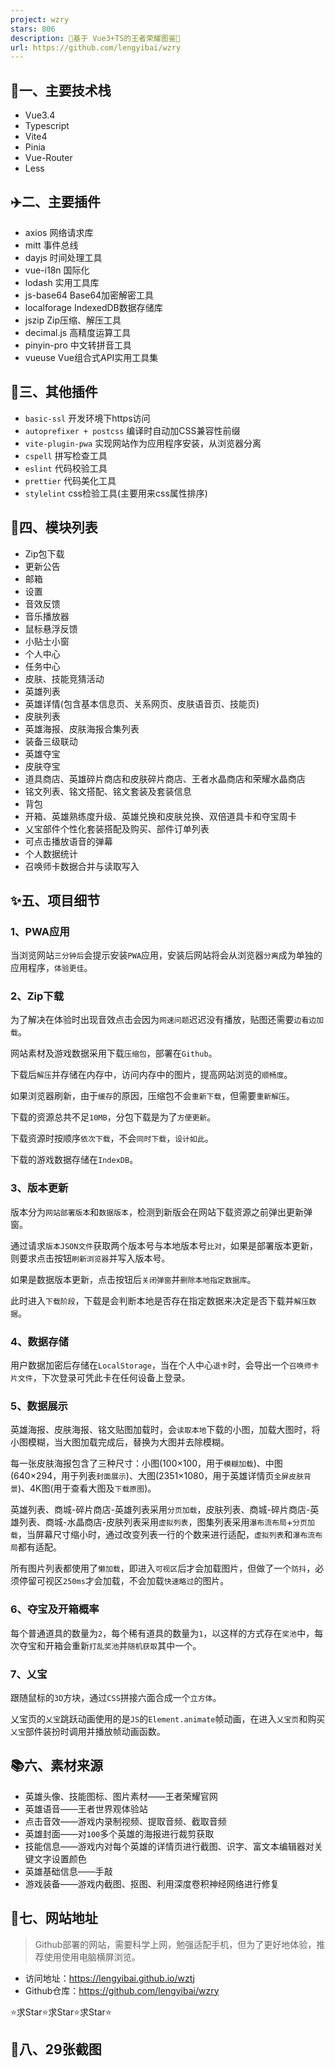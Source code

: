 ```yaml
---
project: wzry
stars: 806
description: 🌈基于 Vue3+TS的王者荣耀图鉴🚀
url: https://github.com/lengyibai/wzry
---
```


🚀一、主要技术栈
---------

-   Vue3.4
-   Typescript
-   Vite4
-   Pinia
-   Vue-Router
-   Less

✈️二、主要插件
--------

-   axios 网络请求库
-   mitt 事件总线
-   dayjs 时间处理工具
-   vue-i18n 国际化
-   lodash 实用工具库
-   js-base64 Base64加密解密工具
-   localforage IndexedDB数据存储库
-   jszip Zip压缩、解压工具
-   decimal.js 高精度运算工具
-   pinyin-pro 中文转拼音工具
-   vueuse Vue组合式API实用工具集

🚁三、其他插件
--------

-   `basic-ssl` 开发环境下https访问
-   `autoprefixer + postcss` 编译时自动加CSS兼容性前缀
-   `vite-plugin-pwa` 实现网站作为应用程序安装，从浏览器分离
-   `cspell` 拼写检查工具
-   `eslint` 代码校验工具
-   `prettier` 代码美化工具
-   `stylelint` css检验工具(主要用来css属性排序)

🏡四、模块列表
--------

-   Zip包下载
-   更新公告
-   邮箱
-   设置
-   音效反馈
-   音乐播放器
-   鼠标悬浮反馈
-   小贴士小窗
-   个人中心
-   任务中心
-   皮肤、技能竞猜活动
-   英雄列表
-   英雄详情(包含基本信息页、关系网页、皮肤语音页、技能页)
-   皮肤列表
-   英雄海报、皮肤海报合集列表
-   装备三级联动
-   英雄夺宝
-   皮肤夺宝
-   道具商店、英雄碎片商店和皮肤碎片商店、王者水晶商店和荣耀水晶商店
-   铭文列表、铭文搭配、铭文套装及套装信息
-   背包
-   开箱、英雄熟练度升级、英雄兑换和皮肤兑换、双倍道具卡和夺宝周卡
-   乂宝部件个性化套装搭配及购买、部件订单列表
-   可点击播放语音的弹幕
-   个人数据统计
-   召唤师卡数据合并与读取写入

✨五、项目细节
-------

### 1、PWA应用

当浏览网站`三分钟后`会提示安装`PWA`应用，安装后网站将会从浏览器`分离`成为单独的应用程序，`体验更佳`。

### 2、Zip下载

为了解决在体验时出现音效点击会因为`网速问题`迟迟没有播放，贴图还需要`边看边加载`。

网站素材及游戏数据采用下载`压缩包`，部署在`Github`。

下载后`解压`并存储在内存中，访问内存中的图片，提高网站浏览的`顺畅度`。

如果浏览器刷新，由于`缓存`的原因，压缩包不会`重新下载`，但需要`重新解压`。

下载的资源总共不足`10MB`，分包下载是为了`方便更新`。

下载资源时按顺序`依次下载`，不会`同时下载`，`设计如此`。

下载的游戏数据存储在`IndexDB`。

### 3、版本更新

版本分为`网站部署版本`和`数据版本`，检测到新版会在网站下载资源之前弹出更新弹窗。

通过请求`版本JSON文件`获取两个版本号与本地版本号`比对`，如果是部署版本更新，则要求点击按钮`刷新浏览器`并写入版本号。

如果是数据版本更新，点击按钮后`关闭弹窗`并`删除本地指定数据库`。

此时进入`下载阶段`，下载是会判断本地是否存在指定数据来决定是否下载并`解压数据`。

### 4、数据存储

用户数据加密后存储在`LocalStorage`，当在个人中心`退卡`时，会导出一个`召唤师卡片文件`，下次登录可凭此卡在任何设备上登录。

### 5、数据展示

英雄海报、皮肤海报、铭文贴图加载时，会`读取本地`下载的小图，加载大图时，将小图模糊，当大图加载完成后，替换为大图并去除模糊。

每一张皮肤海报包含了三种尺寸：小图(100×100，用于`模糊加载`)、中图(640×294，用于列表`封面展示`)、大图(2351×1080，用于英雄详情页`全屏皮肤背景`)、4K图(用于查看大图及`下载原图`)。

英雄列表、商城-碎片商店-英雄列表采用`分页加载`，皮肤列表、商城-碎片商店-英雄列表、商城-水晶商店-皮肤列表采用`虚拟列表`，图集列表采用`瀑布流布局`+`分页加载`，当屏幕尺寸缩小时，通过改变列表一行的个数来进行适配，`虚拟列表`和`瀑布流布局`都有适配。

所有图片列表都使用了`懒加载`，即进入`可视区`后才会加载图片，但做了一个`防抖`，必须停留可视区`250ms`才会加载，不会加载`快速略过`的图片。

### 6、夺宝及开箱概率

每个普通道具的数量为`2`，每个稀有道具的数量为`1`，以这样的方式存在`奖池`中，每次夺宝和开箱会重新`打乱奖池`并`随机获取`其中一个。

### 7、乂宝

跟随鼠标的`3D`方块，通过`CSS`拼接六面合成一个`立方体`。

乂宝页的`乂宝`跳跃动画使用的是`JS`的`Element.animate`帧动画，在进入`乂宝页`和购买`乂宝`部件装扮时调用并播放帧动画函数。

📚六、素材来源
--------

-   英雄头像、技能图标、图片素材——王者荣耀官网
-   英雄语音——王者世界观体验站
-   点击音效——游戏内录制视频、提取音频、截取音频
-   英雄封面——对`100`多个英雄的海报进行裁剪获取
-   技能信息——游戏内对每个英雄的详情页进行截图、识字、富文本编辑器对关键文字设置颜色
-   英雄基础信息——手敲
-   游戏装备——游戏内截图、抠图、利用深度卷积神经网络进行修复

🎉七、网站地址
--------

> Github部署的网站，需要科学上网，勉强适配手机，但为了更好地体验，推荐使用使用电脑横屏浏览。

-   访问地址：https://lengyibai.github.io/wztj
-   Github仓库：https://github.com/lengyibai/wzry

⭐求Star⭐求Star⭐求Star⭐

🌈八、29张截图
---------
